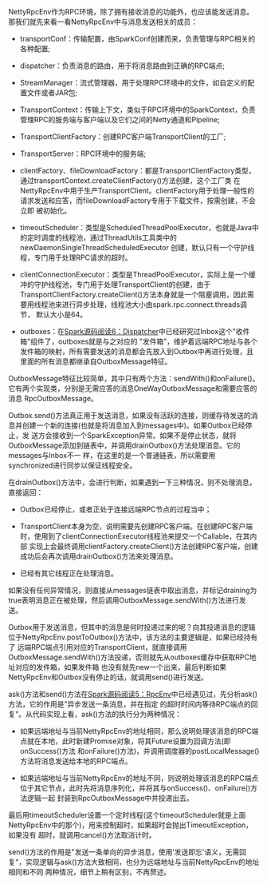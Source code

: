 NettyRpcEnv作为RPC环境，除了拥有接收消息的功能外，也应该能发送消息。那我们就先来看一看NettyRpcEnv中与消息发送相关的成员：
  * transportConf：传输配置，由SparkConf创建而来，负责管理与RPC相关的各种配置;

  * dispatcher：负责消息的路由，用于将消息路由到正确的RPC端点;

  * StreamManager：流式管理器，用于处理RPC环境中的文件，如自定义的配置文件或者JAR包;

  * TransportContext：传输上下文，类似于RPC环境中的SparkContext，负责管理RPC的服务端与客户端以及它们之间的Netty通道和Pipeline;

  * TransportClientFactory：创建RPC客户端TransportClient的工厂;

  * TransportServer：RPC环境中的服务端;

  * clientFactory、fileDownloadFactory：都是TransportClientFactory类型，通过transportContext.createClientFactory()方法创建，这个工厂类
  在NettyRpcEnv中用于生产TransportClient。clientFactory用于处理一般性的请求发送和应答，而fileDownloadFactory专用于下载文件，按需创建，不会立即
  被初始化。

  * timeoutScheduler：类型是ScheduledThreadPoolExecutor，也就是Java中的定时调度的线程池，通过ThreadUtils工具类中的newDaemonSingleThreadScheduledExecutor
  创建，默认只有一个守护线程，专门用于处理RPC请求的超时。

  * clientConnectionExecutor：类型是ThreadPoolExecutor，实际上是一个缓冲的守护线程池，专门用于处理TransportClient的创建，由于
  TransportClientFactory.createClient()方法本身就是一个阻塞调用，因此需要用线程池来进行异步处理，线程池大小由spark.rpc.connect.threads调节，
  默认大小是64。

  * outboxes：在[Spark源码阅读6：Dispatcher](/Spark源码阅读6-Dispatcher/)中已经研究过Inbox这个"收件箱"组件了，outboxes就是与之对应的
  "发件箱"，维护着远端RPC地址与各个发件箱的映射，所有需要发送的消息都会先放入到Outbox中再进行处理，且里面的所有消息都继承自OutboxMessage特征。

OutboxMessage特征比较简单，其中只有两个方法：sendWith()和onFailure()。它有两个实现类，分别是无需应答的消息OneWayOutboxMessage和需要应答的消息
RpcOutboxMessage。

Outbox.send()方法真正用于发送消息，如果没有活跃的连接，则缓存待发送的消息并创建一个新的连接(也就是将消息加入到messages中)。如果Outbox已经停止，发
送方会接收到一个SparkException异常。如果不是停止状态，就将OutboxMessage添加到链表中，并调用drainOutbox()方法处理消息。它的messages与Inbox不一
样，在这里的是一个普通链表，所以需要用synchronized进行同步以保证线程安全。

在drainOutbox()方法中，会进行判断，如果遇到一下三种情况，则不处理消息，直接返回：
  * Outbox已经停止，或者正处于连接远端RPC节点的过程当中；

  * TransportClient本身为空，说明需要先创建RPC客户端。在创建RPC客户端时，使用到了clientConnectionExecutor线程池来提交一个Callable，在其内部
  实现上会最终调用clientFactory.createClient()方法创建RPC客户端，创建成功后会再次调用drainOutbox()方法来处理消息。

  * 已经有其它线程正在处理消息。

如果没有任何异常情况，则直接从messages链表中取出消息，并标记draining为true表明消息正在被处理，然后调用OutboxMessage.sendWith()方法进行发送。

Outbox用于发送消息，但其中的消息是何时投递过来的呢？向其投递消息的逻辑位于NettyRpcEnv.postToOutbox()方法中，该方法的主要逻辑是，如果已经持有了
远端RPC端点引用对应的TransportClient，就直接调用OutboxMessage.sendWith()方法投递，否则就先从outboxes缓存中获取RPC地址对应的发件箱，如果发件箱
也没有就先new一个出来，最后判断如果NettyRpcEnv和Outbox没有停止的话，就调用send()进行发送。

ask()方法和send()方法在[Spark源码阅读5：RpcEnv](/Spark源码阅读5-RpcEnv/)中已经遇见过，先分析ask()方法，它的作用是"异步发送一条消息，并在指定
的超时时间内等待RPC端点的回复"。从代码实现上看，ask()方法的执行分为两种情况：
  * 如果远端地址与当前NettyRpcEnv的地址相同，那么说明处理该消息的RPC端点就在本地，此时新建Promise对象，将其Future设置为回调方法(即onSuccess()方法
  和onFailure()方法)，并调用调度器的postLocalMessage()方法将消息发送给本地的RPC端点。

  * 如果远端地址与当前NettyRpcEnv的地址不同，则说明处理该消息的RPC端点位于其它节点，此时先将消息序列化，并将其与onSuccess()、onFailure()方法逻辑一起
  封装到RpcOutboxMessage中并投递出去。

最后用timeoutScheduler设置一个定时线程(这个timeoutScheduler就是上面NettyRpcEnv中的那个)，用来控制超时，如果超时会抛出TimeoutException，如果没有
超时，就调用cancel()方法取消计时。

send()方法的作用是"发送一条单向的异步消息，使用'发送即忘'语义，无需回复"，实现逻辑与ask()方法大致相同，也分为远端地址与当前NettyRpcEnv的地址相同和不同
两种情况，细节上稍有区别，不再赘述。
